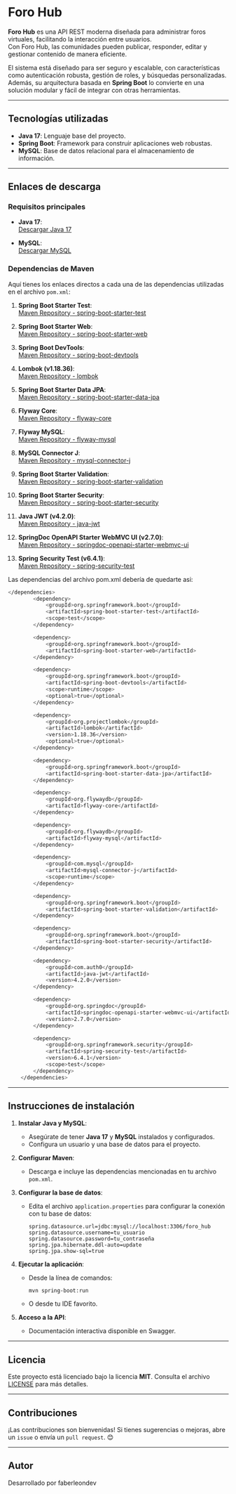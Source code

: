 # Foro Hub

**Foro Hub** es una API REST moderna diseñada para administrar foros virtuales, facilitando la interacción entre usuarios.  
Con Foro Hub, las comunidades pueden publicar, responder, editar y gestionar contenido de manera eficiente.

El sistema está diseñado para ser seguro y escalable, con características como autenticación robusta, gestión de roles, y búsquedas personalizadas.  
Además, su arquitectura basada en **Spring Boot** lo convierte en una solución modular y fácil de integrar con otras herramientas.

---

## Tecnologías utilizadas
- **Java 17**: Lenguaje base del proyecto.
- **Spring Boot**: Framework para construir aplicaciones web robustas.
- **MySQL**: Base de datos relacional para el almacenamiento de información.

---

## Enlaces de descarga

### Requisitos principales
- **Java 17**:  
  [Descargar Java 17](https://www.oracle.com/java/technologies/javase-jdk17-downloads.html)

- **MySQL**:  
  [Descargar MySQL](https://dev.mysql.com/downloads/installer/)

### Dependencias de Maven
Aquí tienes los enlaces directos a cada una de las dependencias utilizadas en el archivo `pom.xml`:

1. **Spring Boot Starter Test**:  
   [Maven Repository - spring-boot-starter-test](https://mvnrepository.com/artifact/org.springframework.boot/spring-boot-starter-test)

2. **Spring Boot Starter Web**:  
   [Maven Repository - spring-boot-starter-web](https://mvnrepository.com/artifact/org.springframework.boot/spring-boot-starter-web)

3. **Spring Boot DevTools**:  
   [Maven Repository - spring-boot-devtools](https://mvnrepository.com/artifact/org.springframework.boot/spring-boot-devtools)

4. **Lombok (v1.18.36)**:  
   [Maven Repository - lombok](https://mvnrepository.com/artifact/org.projectlombok/lombok/1.18.36)

5. **Spring Boot Starter Data JPA**:  
   [Maven Repository - spring-boot-starter-data-jpa](https://mvnrepository.com/artifact/org.springframework.boot/spring-boot-starter-data-jpa)

6. **Flyway Core**:  
   [Maven Repository - flyway-core](https://mvnrepository.com/artifact/org.flywaydb/flyway-core)

7. **Flyway MySQL**:  
   [Maven Repository - flyway-mysql](https://mvnrepository.com/artifact/org.flywaydb/flyway-mysql)

8. **MySQL Connector J**:  
   [Maven Repository - mysql-connector-j](https://mvnrepository.com/artifact/com.mysql/mysql-connector-j)

9. **Spring Boot Starter Validation**:  
   [Maven Repository - spring-boot-starter-validation](https://mvnrepository.com/artifact/org.springframework.boot/spring-boot-starter-validation)

10. **Spring Boot Starter Security**:  
    [Maven Repository - spring-boot-starter-security](https://mvnrepository.com/artifact/org.springframework.boot/spring-boot-starter-security)

11. **Java JWT (v4.2.0)**:  
    [Maven Repository - java-jwt](https://mvnrepository.com/artifact/com.auth0/java-jwt/4.2.0)

12. **SpringDoc OpenAPI Starter WebMVC UI (v2.7.0)**:  
    [Maven Repository - springdoc-openapi-starter-webmvc-ui](https://mvnrepository.com/artifact/org.springdoc/springdoc-openapi-starter-webmvc-ui/2.7.0)

13. **Spring Security Test (v6.4.1)**:  
    [Maven Repository - spring-security-test](https://mvnrepository.com/artifact/org.springframework.security/spring-security-test/6.4.1)

Las dependencias del archivo pom.xml debería de quedarte asi:

```bash
</dependencies>
        <dependency>
            <groupId>org.springframework.boot</groupId>
			<artifactId>spring-boot-starter-test</artifactId>
			<scope>test</scope>
		</dependency>

		<dependency>
			<groupId>org.springframework.boot</groupId>
			<artifactId>spring-boot-starter-web</artifactId>
		</dependency>

		<dependency>
			<groupId>org.springframework.boot</groupId>
			<artifactId>spring-boot-devtools</artifactId>
			<scope>runtime</scope>
			<optional>true</optional>
		</dependency>

		<dependency>
			<groupId>org.projectlombok</groupId>
			<artifactId>lombok</artifactId>
			<version>1.18.36</version>
			<optional>true</optional>
		</dependency>

		<dependency>
			<groupId>org.springframework.boot</groupId>
			<artifactId>spring-boot-starter-data-jpa</artifactId>
		</dependency>

		<dependency>
			<groupId>org.flywaydb</groupId>
			<artifactId>flyway-core</artifactId>
		</dependency>

		<dependency>
			<groupId>org.flywaydb</groupId>
			<artifactId>flyway-mysql</artifactId>
		</dependency>

		<dependency>
			<groupId>com.mysql</groupId>
			<artifactId>mysql-connector-j</artifactId>
			<scope>runtime</scope>
		</dependency>

		<dependency>
			<groupId>org.springframework.boot</groupId>
			<artifactId>spring-boot-starter-validation</artifactId>
		</dependency>

		<dependency>
			<groupId>org.springframework.boot</groupId>
			<artifactId>spring-boot-starter-security</artifactId>
		</dependency>

		<dependency>
			<groupId>com.auth0</groupId>
			<artifactId>java-jwt</artifactId>
			<version>4.2.0</version>
		</dependency>

		<dependency>
			<groupId>org.springdoc</groupId>
			<artifactId>springdoc-openapi-starter-webmvc-ui</artifactId>
			<version>2.7.0</version>
		</dependency>

		<dependency>
			<groupId>org.springframework.security</groupId>
			<artifactId>spring-security-test</artifactId>
			<version>6.4.1</version>
			<scope>test</scope>
		</dependency>
	</dependencies>
```


---

## Instrucciones de instalación

1. **Instalar Java y MySQL**:
    - Asegúrate de tener **Java 17** y **MySQL** instalados y configurados.
    - Configura un usuario y una base de datos para el proyecto.

2. **Configurar Maven**:
    - Descarga e incluye las dependencias mencionadas en tu archivo `pom.xml`.

3. **Configurar la base de datos**:
    - Edita el archivo `application.properties` para configurar la conexión con tu base de datos:
      ```properties
      spring.datasource.url=jdbc:mysql://localhost:3306/foro_hub
      spring.datasource.username=tu_usuario
      spring.datasource.password=tu_contraseña
      spring.jpa.hibernate.ddl-auto=update
      spring.jpa.show-sql=true
      ```

4. **Ejecutar la aplicación**:
    - Desde la línea de comandos:
      ```bash
      mvn spring-boot:run
      ```
    - O desde tu IDE favorito.

5. **Acceso a la API**:
    - Documentación interactiva disponible en Swagger.

---

## Licencia
Este proyecto está licenciado bajo la licencia **MIT**. Consulta el archivo [LICENSE](LICENSE) para más detalles.

---

## Contribuciones
¡Las contribuciones son bienvenidas! Si tienes sugerencias o mejoras, abre un `issue` o envía un `pull request`. 😊

---

## Autor

Desarrollado por faberleondev
